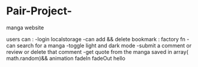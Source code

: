 # Pair-Project-
manga website 

users can :	
-login localstorage
-can add && delete bookmark : factory fn
-can search for a manga
-toggle light and dark mode
-submit a comment or review or delete that comment
-get quote from the manga saved in array( math.random)&& animation fadeIn fadeOut
 hello